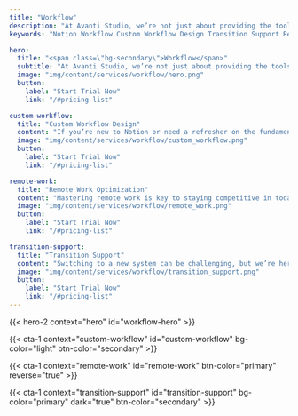 ```yaml
---
title: "Workflow"
description: "At Avanti Studio, we’re not just about providing the tools for better productivity; we’re about transforming how you work. Our Workflow Consulting services are designed to help you integrate Notion into your existing processes seamlessly and effectively, enabling greater efficiency and collaboration."
keywords: "Notion Workflow Custom Workflow Design Transition Support Remote Work Optimization"

hero:
  title: "<span class=\"bg-secondary\">Workflow</span>"
  subtitle: "At Avanti Studio, we’re not just about providing the tools for better productivity; we’re about transforming how you work. Our Workflow Consulting services are designed to help you integrate Notion into your existing processes seamlessly and effectively, enabling greater efficiency and collaboration."
  image: "img/content/services/workflow/hero.png"
  button:
    label: "Start Trial Now"
    link: "/#pricing-list"

custom-workflow:
  title: "Custom Workflow Design"
  content: "If you’re new to Notion or need a refresher on the fundamentals, this is the course for you. We’ll walk you through setting up your workspace, creating pages, and understanding the basic building blocks of Notion – blocks, databases, and relations. By the end of this course, you’ll be well-equipped to use Notion to manage your tasks and organize your information."
  image: "img/content/services/workflow/custom_workflow.png"
  button:
    label: "Start Trial Now"
    link: "/#pricing-list"

remote-work:
  title: "Remote Work Optimization"
  content: "Mastering remote work is key to staying competitive in today’s increasingly digital landscape. We’ll help you leverage Notion to create a virtual workspace that promotes communication, coordination, and transparency, regardless of your team members’ location."
  image: "img/content/services/workflow/remote_work.png"
  button:
    label: "Start Trial Now"
    link: "/#pricing-list"

transition-support:
  title: "Transition Support"
  content: "Switching to a new system can be challenging, but we’re here to make the process smooth and hassle-free. We provide support throughout the transition, including data migration, system setup, and troubleshooting. We’ll also train your team to use your new Notion workflow effectively."
  image: "img/content/services/workflow/transition_support.png"
  button:
    label: "Start Trial Now"
    link: "/#pricing-list"
---
```


{{< hero-2 context="hero" id="workflow-hero" >}}

{{< cta-1 context="custom-workflow" id="custom-workflow" bg-color="light" btn-color="secondary" >}}

{{< cta-1 context="remote-work" id="remote-work" btn-color="primary" reverse="true" >}}

{{< cta-1 context="transition-support" id="transition-support" bg-color="primary" dark="true" btn-color="secondary" >}}
